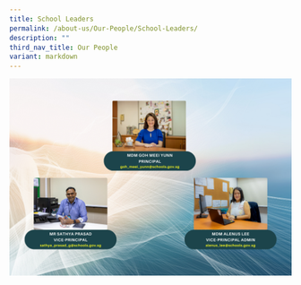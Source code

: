 ```yaml
---
title: School Leaders
permalink: /about-us/Our-People/School-Leaders/
description: ""
third_nav_title: Our People
variant: markdown
---
```

![](/images/About%20Us/Our%20People/School%20Leaders/School_Leaders_as_of_25June2024.png)